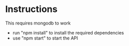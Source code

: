 # Instructions

This requires mongodb to work

- run "npm install" to install the required dependencies
- use "npm start" to start the API
